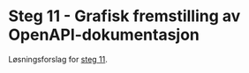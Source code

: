 # Steg 11 - Grafisk fremstilling av OpenAPI-dokumentasjon

Løsningsforslag for [steg 11](https://github.com/nrkno/dotnetskolen/tree/main#steg-11---grafisk-fremstilling-av-openapi-dokumentasjon).
